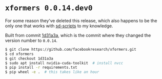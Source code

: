# `xformers 0.0.14.dev0`

For some reason they've deleted this release, which also happens to be the only one that works with [sd-scripts](https://github.com/kohya-ss/sd-scripts) to my knowledge.

Built from commit [1d31a3a](https://github.com/facebookresearch/xformers/tree/1d31a3a), which is the commit where they changed the version number to `0.0.14`.

```bash
$ git clone https://github.com/facebookresearch/xformers.git
$ cd xformers
$ git checkout 1d31a3a
$ sudo apt install nvidia-cuda-toolkit  # install nvcc
$ pip install -r requirements.txt
$ pip wheel -e .  # this takes like an hour
```
